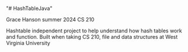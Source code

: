 "# HashTableJava" 

Grace Hanson summer 2024 CS 210

Hashtable independent project to help understand how hash tables work and function. 
Built when taking CS 210, file and data structures at West Virginia University
